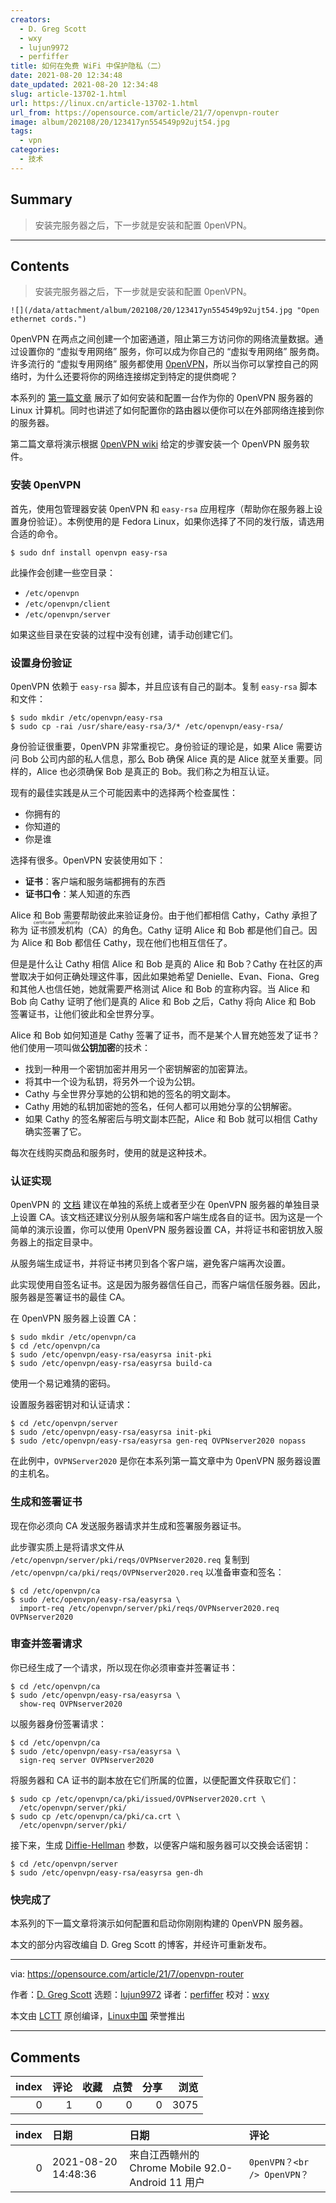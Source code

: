 ```yaml
---
creators:
  - D. Greg Scott
  - wxy
  - lujun9972
  - perfiffer
title: 如何在免费 WiFi 中保护隐私（二）
date: 2021-08-20 12:34:48
date_updated: 2021-08-20 12:34:48
slug: article-13702-1.html
url: https://linux.cn/article-13702-1.html
url_from: https://opensource.com/article/21/7/openvpn-router
image: album/202108/20/123417yn554549p92ujt54.jpg
tags:
  - vpn
categories:
  - 技术
---
```


## Summary

> 安装完服务器之后，下一步就是安装和配置 0penVPN。

***

<!-- more -->

## Contents

> 
> 安装完服务器之后，下一步就是安装和配置 0penVPN。
> 
> 
> 

`![](/data/attachment/album/202108/20/123417yn554549p92ujt54.jpg "Open ethernet cords.")`

0penVPN 在两点之间创建一个加密通道，阻止第三方访问你的网络流量数据。通过设置你的 “虚拟专用网络” 服务，你可以成为你自己的 “虚拟专用网络” 服务商。许多流行的 “虚拟专用网络” 服务都使用 [0penVPN](https://openvpn.net/)，所以当你可以掌控自己的网络时，为什么还要将你的网络连接绑定到特定的提供商呢？

本系列的 [第一篇文章](https://linux.cn/article-13680-1.html) 展示了如何安装和配置一台作为你的 0penVPN 服务器的 Linux 计算机。同时也讲述了如何配置你的路由器以便你可以在外部网络连接到你的服务器。

第二篇文章将演示根据 [0penVPN wiki](https://community.openvpn.net/openvpn/wiki) 给定的步骤安装一个 0penVPN 服务软件。

### 安装 0penVPN

首先，使用包管理器安装 0penVPN 和 `easy-rsa` 应用程序（帮助你在服务器上设置身份验证）。本例使用的是 Fedora Linux，如果你选择了不同的发行版，请选用合适的命令。

```shell
$ sudo dnf install openvpn easy-rsa
```

此操作会创建一些空目录：

* `/etc/openvpn`
* `/etc/openvpn/client`
* `/etc/openvpn/server`

如果这些目录在安装的过程中没有创建，请手动创建它们。

### 设置身份验证

0penVPN 依赖于 `easy-rsa` 脚本，并且应该有自己的副本。复制 `easy-rsa` 脚本和文件：

```shell
$ sudo mkdir /etc/openvpn/easy-rsa
$ sudo cp -rai /usr/share/easy-rsa/3/* /etc/openvpn/easy-rsa/
```

身份验证很重要，0penVPN 非常重视它。身份验证的理论是，如果 Alice 需要访问 Bob 公司内部的私人信息，那么 Bob 确保 Alice 真的是 Alice 就至关重要。同样的，Alice 也必须确保 Bob 是真正的 Bob。我们称之为相互认证。

现有的最佳实践是从三个可能因素中的选择两个检查属性：

* 你拥有的
* 你知道的
* 你是谁

选择有很多。0penVPN 安装使用如下：

* **证书**：客户端和服务端都拥有的东西
* **证书口令**：某人知道的东西

Alice 和 Bob 需要帮助彼此来验证身份。由于他们都相信 Cathy，Cathy 承担了称为 <ruby> 证书颁发机构 <rt>  certificate authority </rt></ruby>（CA）的角色。Cathy 证明 Alice 和 Bob 都是他们自己。因为 Alice 和 Bob 都信任 Cathy，现在他们也相互信任了。

但是是什么让 Cathy 相信 Alice 和 Bob 是真的 Alice 和 Bob？Cathy 在社区的声誉取决于如何正确处理这件事，因此如果她希望 Denielle、Evan、Fiona、Greg 和其他人也信任她，她就需要严格测试 Alice 和 Bob 的宣称内容。当 Alice 和 Bob 向 Cathy 证明了他们是真的 Alice 和 Bob 之后，Cathy 将向 Alice 和 Bob 签署证书，让他们彼此和全世界分享。

Alice 和 Bob 如何知道是 Cathy 签署了证书，而不是某个人冒充她签发了证书？他们使用一项叫做**公钥加密**的技术：

* 找到一种用一个密钥加密并用另一个密钥解密的加密算法。
* 将其中一个设为私钥，将另外一个设为公钥。
* Cathy 与全世界分享她的公钥和她的签名的明文副本。
* Cathy 用她的私钥加密她的签名，任何人都可以用她分享的公钥解密。
* 如果 Cathy 的签名解密后与明文副本匹配，Alice 和 Bob 就可以相信 Cathy 确实签署了它。

每次在线购买商品和服务时，使用的就是这种技术。

### 认证实现

0penVPN 的 [文档](https://openvpn.net/community-resources/) 建议在单独的系统上或者至少在 0penVPN 服务器的单独目录上设置 CA。该文档还建议分别从服务端和客户端生成各自的证书。因为这是一个简单的演示设置，你可以使用 0penVPN 服务器设置 CA，并将证书和密钥放入服务器上的指定目录中。

从服务端生成证书，并将证书拷贝到各个客户端，避免客户端再次设置。

此实现使用自签名证书。这是因为服务器信任自己，而客户端信任服务器。因此，服务器是签署证书的最佳 CA。

在 0penVPN 服务器上设置 CA：

```shell
$ sudo mkdir /etc/openvpn/ca
$ cd /etc/openvpn/ca
$ sudo /etc/openvpn/easy-rsa/easyrsa init-pki
$ sudo /etc/openvpn/easy-rsa/easyrsa build-ca
```

使用一个易记难猜的密码。

设置服务器密钥对和认证请求：

```shell
$ cd /etc/openvpn/server
$ sudo /etc/openvpn/easy-rsa/easyrsa init-pki
$ sudo /etc/openvpn/easy-rsa/easyrsa gen-req OVPNserver2020 nopass
```

在此例中，`OVPNServer2020` 是你在本系列第一篇文章中为 0penVPN 服务器设置的主机名。

### 生成和签署证书

现在你必须向 CA 发送服务器请求并生成和签署服务器证书。

此步骤实质上是将请求文件从 `/etc/openvpn/server/pki/reqs/OVPNserver2020.req` 复制到 `/etc/openvpn/ca/pki/reqs/OVPNserver2020.req` 以准备审查和签名：

```shell
$ cd /etc/openvpn/ca
$ sudo /etc/openvpn/easy-rsa/easyrsa \
  import-req /etc/openvpn/server/pki/reqs/OVPNserver2020.req OVPNserver2020
```

### 审查并签署请求

你已经生成了一个请求，所以现在你必须审查并签署证书：

```shell
$ cd /etc/openvpn/ca
$ sudo /etc/openvpn/easy-rsa/easyrsa \
  show-req OVPNserver2020
```

以服务器身份签署请求：

```shell
$ cd /etc/openvpn/ca
$ sudo /etc/openvpn/easy-rsa/easyrsa \
  sign-req server OVPNserver2020
```

将服务器和 CA 证书的副本放在它们所属的位置，以便配置文件获取它们：

```shell
$ sudo cp /etc/openvpn/ca/pki/issued/OVPNserver2020.crt \
  /etc/openvpn/server/pki/
$ sudo cp /etc/openvpn/ca/pki/ca.crt \
  /etc/openvpn/server/pki/
```

接下来，生成 [Diffie-Hellman](https://en.wikipedia.org/wiki/Diffie%E2%80%93Hellman_key_exchange) 参数，以便客户端和服务器可以交换会话密钥：

```shell
$ cd /etc/openvpn/server
$ sudo /etc/openvpn/easy-rsa/easyrsa gen-dh
```

### 快完成了

本系列的下一篇文章将演示如何配置和启动你刚刚构建的 0penVPN 服务器。

本文的部分内容改编自 D. Greg Scott 的博客，并经许可重新发布。

---

via: <https://opensource.com/article/21/7/openvpn-router>

作者：[D. Greg Scott](https://opensource.com/users/greg-scott) 选题：[lujun9972](https://github.com/lujun9972) 译者：[perfiffer](https://github.com/perfiffer) 校对：[wxy](https://github.com/wxy)

本文由 [LCTT](https://github.com/LCTT/TranslateProject) 原创编译，[Linux中国](https://linux.cn/) 荣誉推出

***

## Comments


|   index |   评论 |   收藏 |   点赞 |   分享 |   浏览 |
|--------:|-------:|-------:|-------:|-------:|-------:|
|       0 |      1 |      0 |      0 |      0 |   3075 |

|   index | 日期                | 日期                                              | 评论                        |
|--------:|:--------------------|:--------------------------------------------------|:----------------------------|
|       0 | 2021-08-20 14:48:36 | 来自江西赣州的 Chrome Mobile 92.0-Android 11 用户 | `0penVPN？<br /> OpenVPN？` |
